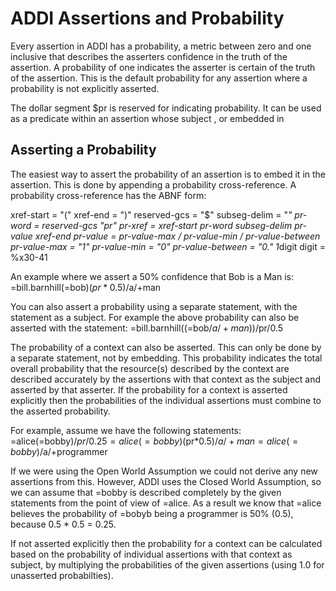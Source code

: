 ADDI Assertions and Probability
================================

Every assertion in ADDI has a probability, a metric between zero and one inclusive that
describes the asserters confidence in the truth of the assertion. A probability of one
indicates the asserter is certain of the truth of the assertion.  This is the default
probability for any assertion where a probability is not explicitly asserted.

The dollar segment $pr is reserved for indicating probability.  It can be used as a
predicate within an assertion whose subject , or embedded in 

Asserting a Probability
-------------------------------
 
The easiest way to assert the probability of an assertion is to embed it in
the assertion.  This is done by appending a probability cross-reference. A probability
cross-reference has the ABNF form:

xref-start = "("
xref-end = ")"
reserved-gcs = "$"
subseg-delim = "*"
pr-word = reserved-gcs "pr"
pr-xref = xref-start pr-word subseg-delim pr-value xref-end
pr-value = pr-value-max / pr-value-min / pr-value-between
pr-value-max = "1"
pr-value-min = "0"
pr-value-between = "0." 1*digit
digit = %x30-41


An example where we assert a 50% confidence that Bob is a Man is:
=bill.barnhill(=bob)($pr*0.5)/$a/+man

You can also assert a probability using a separate statement, with the statement
as a subject.  For example the above probability can also be asserted with the
statement:
=bill.barnhill((=bob/$a/+man))/$pr/0.5

The probability of a context can also be asserted. This can only be done by a separate statement,
not by embedding. This probability indicates
the total overall probability that the resource(s) described by the context are
described accurately by the assertions with that context as the subject and asserted
by that asserter.  If the probability for a context is asserted explicitly then
the probabilities of the individual assertions must combine to the asserted probability.

For example, assume we have the following statements:
=alice(=bobby)/$pr/0.25
=alice(=bobby)($pr*0.5)/$a/+man
=alice(=bobby)/$a/+programmer

If we were using the Open World Assumption we could not derive any new assertions from
this.  However, ADDI uses the Closed World Assumption, so we can assume that =bobby is described 
completely by the given statements from the point of view of =alice. As a result we know that
=alice believes the probability of =bobyb being a programmer is 50% (0.5), because
0.5 * 0.5 = 0.25.

If not asserted explicitly then the probability for a context can be calculated
based on the probability of individual assertions with that context as subject, by multiplying
the probabilities of the given assertions (using 1.0 for unasserted probabilties).


